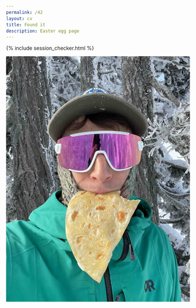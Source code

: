 ```yaml
---
permalink: /42
layout: cv
title: Found it
description: Easter egg page
---
```

{% include session_checker.html %}

![Nice](/static/quesadilla.jpg "Kaleetan peak 2042")